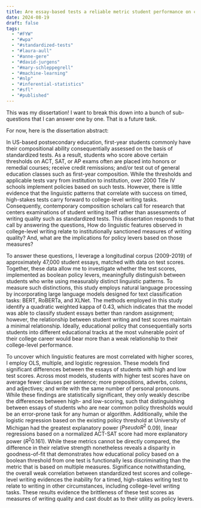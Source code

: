 ```yaml
---
title: Are essay-based tests a reliable metric student performance on college-level writing tasks?
date: 2024-08-19
draft: false
tags:
  - "#FYW"
  - "#wpa"
  - "#standardized-tests"
  - "#laura-aull"
  - "#anne-gere"
  - "#david-jurgens"
  - "#mary-schleppegrell"
  - "#machine-learning"
  - "#nlp"
  - "#inferential-statistics"
  - "#sfl"
  - "#published"
---
```

 
This was my dissertation! I want to break this down into a bunch of sub-questions that I can answer one by one. That is a future task. 

For now, here is the dissertation abstract:

In US-based postsecondary education, first-year students commonly have their compositional ability consequentially assessed on the basis of standardized tests. As a result, students who score above certain thresholds on ACT, SAT, or AP exams often are placed into honors or remedial courses; receive credit remissions; and/or test out of general education classes such as first-year composition. While the thresholds and applicable tests vary from institution to institution, over 2000 Title IV schools implement policies based on such tests. However, there is little evidence that the linguistic patterns that correlate with success on timed, high-stakes tests carry forward to college-level writing tasks. Consequently, contemporary composition scholars call for research that centers examinations of student writing itself rather than assessments of writing quality such as standardized tests. This dissertation responds to that call by answering the questions, How do linguistic features observed in college-level writing relate to institutionally sanctioned measures of writing quality? And, what are the implications for policy levers based on those measures?

To answer these questions, I leverage a longitudinal corpus (2009-2019) of approximately 47,000 student essays, matched with data on test scores. Together, these data allow me to investigate whether the test scores, implemented as boolean policy levers, meaningfully distinguish between students who write using measurably distinct linguistic patterns. To measure such distinctions, this study employs natural language processing by incorporating large language models designed for text classification tasks: BERT, RoBERTa, and XLNet. The methods employed in this study identify a quadratic weighted kappa of 0.43, which indicates that the model was able to classify student essays better than random assignment; however, the relationship between student writing and test scores maintain a minimal relationship. Ideally, educational policy that consequentially sorts students into different educational tracks at the most vulnerable point of their college career would bear more than a weak relationship to their college-level performance.

To uncover which linguistic features are most correlated with higher scores, I employ OLS, multiple, and logistic regression. These models find significant differences between the essays of students with high and low test scores. Across most models, students with higher test scores have on average fewer clauses per sentence; more prepositions, adverbs, colons, and adjectives; and write with the same number of personal pronouns. While these findings are statistically significant, they only weakly describe the differences between high- and low-scoring, such that distinguishing between essays of students who are near common policy thresholds would be an error-prone task for any human or algorithm. Additionally, while the logistic regression based on the existing policy threshold at University of Michigan had the greatest explanatory power ($Pseudo R^2$ 0.09), linear regressions based on a normalized ACT-SAT score had more explanatory power ($R^2 0.161$). While these metrics cannot be directly compared, the difference in their relative strength nonetheless reveals a disparity in goodness-of-fit that demonstrates how educational policy based on a boolean threshold from one test is functionally less discriminating than the metric that is based on multiple measures. Significance notwithstanding, the overall weak correlation between standardized test scores and college-level writing evidences the inability for a timed, high-stakes writing test to relate to writing in other circumstances, including college-level writing tasks. These results evidence the brittleness of these test scores as measures of writing quality and cast doubt as to their utility as policy levers.
